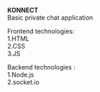 <b>KONNECT</b><br>
Basic private chat application

Frontend technologies:<br>
 1.HTML <br>
 2.CSS <br>
 3.JS<br>

Backend technologies : <br>
1.Node.js<br>
2.socket.io<br>
